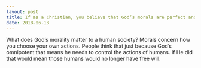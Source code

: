 ```yaml
---
layout: post
title: If as a Christian, you believe that God’s morals are perfect and unchanging, do you still think owning and beating people is not immoral?
date: 2018-06-13
---
```


<p>What does God’s morality matter to a human society? Morals concern how you choose your own actions. People think that just because God’s omnipotent that means he needs to control the actions of humans. If He did that would mean those humans would no longer have free will.</p>
